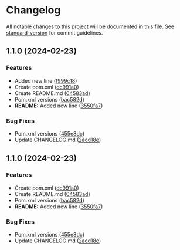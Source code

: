 # Changelog

All notable changes to this project will be documented in this file. See [standard-version](https://github.com/conventional-changelog/standard-version) for commit guidelines.

## 1.1.0 (2024-02-23)


### Features

* Added new line ([f999c18](https://github.com/DavidNowakowski/changelog-cli/commit/f999c184af594365aec44b91d8d0e32949b8b71e))
* Create pom.xml ([dc991a0](https://github.com/DavidNowakowski/changelog-cli/commit/dc991a04045e2f7927c70f559544f4c2f1554fe5))
* Create README.md ([04583ad](https://github.com/DavidNowakowski/changelog-cli/commit/04583ad538052bf7416796e8f86dcb8f3969a6e6))
* Pom.xml versions ([bac582d](https://github.com/DavidNowakowski/changelog-cli/commit/bac582dabaf9cb4255041d7c16afbfc1aaa364ae))
* **README:** Added new line ([3550fa7](https://github.com/DavidNowakowski/changelog-cli/commit/3550fa744f32805c9e7f1f89a807dca9db755a57))


### Bug Fixes

* Pom.xml versions ([455e8dc](https://github.com/DavidNowakowski/changelog-cli/commit/455e8dc59f8037ccce158d6e0a7d5f494ca928ea))
* Update CHANGELOG.md ([2acd18e](https://github.com/DavidNowakowski/changelog-cli/commit/2acd18e3de3919217b94a9e4f38d60ce974bf8d4))

## 1.1.0 (2024-02-23)


### Features

* Create pom.xml ([dc991a0](https://github.com/DavidNowakowski/changelog-cli/commit/dc991a04045e2f7927c70f559544f4c2f1554fe5))
* Create README.md ([04583ad](https://github.com/DavidNowakowski/changelog-cli/commit/04583ad538052bf7416796e8f86dcb8f3969a6e6))
* Pom.xml versions ([bac582d](https://github.com/DavidNowakowski/changelog-cli/commit/bac582dabaf9cb4255041d7c16afbfc1aaa364ae))
* **README:** Added new line ([3550fa7](https://github.com/DavidNowakowski/changelog-cli/commit/3550fa744f32805c9e7f1f89a807dca9db755a57))


### Bug Fixes

* Pom.xml versions ([455e8dc](https://github.com/DavidNowakowski/changelog-cli/commit/455e8dc59f8037ccce158d6e0a7d5f494ca928ea))
* Update CHANGELOG.md ([2acd18e](https://github.com/DavidNowakowski/changelog-cli/commit/2acd18e3de3919217b94a9e4f38d60ce974bf8d4))
